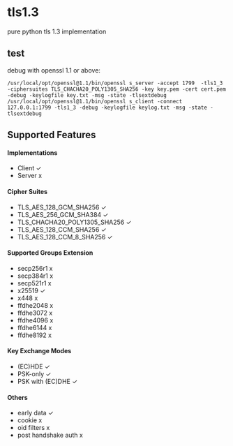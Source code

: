 # tls1.3
pure python tls 1.3 implementation

## test

debug with openssl 1.1 or above:
~~~
/usr/local/opt/openssl@1.1/bin/openssl s_server -accept 1799  -tls1_3 -ciphersuites TLS_CHACHA20_POLY1305_SHA256 -key key.pem -cert cert.pem -debug -keylogfile key.txt -msg -state -tlsextdebug
/usr/local/opt/openssl@1.1/bin/openssl s_client -connect 127.0.0.1:1799 -tls1_3 -debug -keylogfile keylog.txt -msg -state -tlsextdebug
~~~

## Supported Features

#### Implementations

* Client ✓
* Server x

#### Cipher Suites

* TLS_AES_128_GCM_SHA256 ✓
* TLS_AES_256_GCM_SHA384 ✓
* TLS_CHACHA20_POLY1305_SHA256 ✓
* TLS_AES_128_CCM_SHA256 ✓
* TLS_AES_128_CCM_8_SHA256 ✓

#### Supported Groups Extension

* secp256r1 x
* secp384r1 x
* secp521r1 x
* x25519 ✓
* x448 x
* ffdhe2048 x
* ffdhe3072 x
* ffdhe4096 x
* ffdhe6144 x
* ffdhe8192 x

#### Key Exchange Modes

* (EC)HDE ✓
* PSK-only ✓
* PSK with (EC)DHE ✓

#### Others

* early data ✓
* cookie x
* oid filters x
* post handshake auth x
